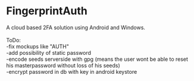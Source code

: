 # FingerprintAuth
 A cloud based 2FA solution using Android and Windows.<br>
 <br>
 ToDo:<br>
-fix mockups like "AUTH"<br>
-add possibility of static password<br>
-encode seeds serverside with gpg (means the user wont be able to reset his masterpassword without loss of his seeds)<br>
-encrypt password in db with key in android keystore
